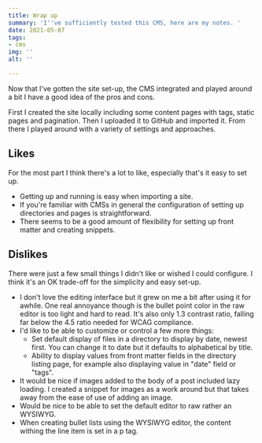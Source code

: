 ```yaml
---
title: Wrap up
summary: 'I''ve sufficiently tested this CMS, here are my notes. '
date: 2021-05-07
tags:
- cms
img: ''
alt: ''

---
```

Now that I've gotten the site set-up, the CMS integrated and played around a bit I have a good idea of the pros and cons.

First I created the site locally including some content pages with tags, static pages and pagination. Then I uploaded it to GitHub and imported it. From there I played around with a variety of settings and approaches.

## Likes
For the most part I think there's a lot to like, especially that's it easy to set up.

* Getting up and running is easy when importing a site.
* If you're familiar with CMSs in general the configuration of setting up directories and pages is straightforward.
* There seems to be a good amount of flexibility for setting up front matter and creating snippets.

## Dislikes
There were just a few small things I didn't like or wished I could configure. I think it's an OK trade-off for the simplicity and easy set-up.

* I don't love the editing interface but it grew on me a bit after using it for awhile. One real annoyance though is the bullet point color in the raw editor is too light and hard to read. It's also only 1.3 contrast ratio, falling far below the 4.5 ratio needed for WCAG compliance.
*  I'd like to be able to customize or control a few more things:
	* Set default display of files in a directory to display by date, newest first. You can change it to date but it defaults to alphabetical by title.
    * Ability to display values from front matter fields in the directory listing page, for example also displaying value in "date" field or "tags".
* It would be nice if images added to the body of a post included lazy loading. I created a snippet for images as a work around but that takes away from the ease of use of adding an image.
* Would be nice to be able to set the default editor to raw rather an WYSIWYG.
* When creating bullet lists using the WYSIWYG editor, the content withing the line item is set in a p tag.